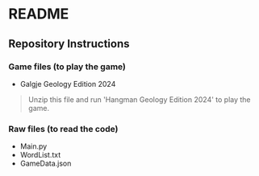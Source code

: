 # README

## Repository Instructions

### Game files (to play the game)
- Galgje Geology Edition 2024
> Unzip this file and run 'Hangman Geology Edition 2024' to play the game.

### Raw files (to read the code)
- Main.py
- WordList.txt
- GameData.json
